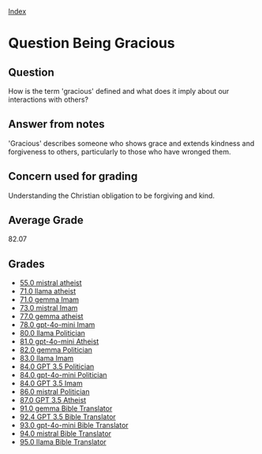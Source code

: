 
[Index](../../index.md)
# Question Being Gracious
## Question
How is the term 'gracious' defined and what does it imply about our interactions with others?

## Answer from notes
'Gracious' describes someone who shows grace and extends kindness and forgiveness to others, particularly to those who have wronged them.

## Concern used for grading
Understanding the Christian obligation to be forgiving and kind.

## Average Grade
82.07

## Grades
 * [55.0 mistral atheist](../answers/mistral_atheist/Being_Gracious.md)
 * [71.0 llama atheist](../answers/llama_atheist/Being_Gracious.md)
 * [71.0 gemma Imam](../answers/gemma_Imam/Being_Gracious.md)
 * [73.0 mistral Imam](../answers/mistral_Imam/Being_Gracious.md)
 * [77.0 gemma atheist](../answers/gemma_atheist/Being_Gracious.md)
 * [78.0 gpt-4o-mini Imam](../answers/gpt-4o-mini_Imam/Being_Gracious.md)
 * [80.0 llama Politician](../answers/llama_Politician/Being_Gracious.md)
 * [81.0 gpt-4o-mini Atheist](../answers/gpt-4o-mini_Atheist/Being_Gracious.md)
 * [82.0 gemma Politician](../answers/gemma_Politician/Being_Gracious.md)
 * [83.0 llama Imam](../answers/llama_Imam/Being_Gracious.md)
 * [84.0 GPT 3.5 Politician](../answers/GPT_3.5_Politician/Being_Gracious.md)
 * [84.0 gpt-4o-mini Politician](../answers/gpt-4o-mini_Politician/Being_Gracious.md)
 * [84.0 GPT 3.5 Imam](../answers/GPT_3.5_Imam/Being_Gracious.md)
 * [86.0 mistral Politician](../answers/mistral_Politician/Being_Gracious.md)
 * [87.0 GPT 3.5 Atheist](../answers/GPT_3.5_Atheist/Being_Gracious.md)
 * [91.0 gemma Bible Translator](../answers/gemma_Bible_Translator/Being_Gracious.md)
 * [92.4 GPT 3.5 Bible Translator](../answers/GPT_3.5_Bible_Translator/Being_Gracious.md)
 * [93.0 gpt-4o-mini Bible Translator](../answers/gpt-4o-mini_Bible_Translator/Being_Gracious.md)
 * [94.0 mistral Bible Translator](../answers/mistral_Bible_Translator/Being_Gracious.md)
 * [95.0 llama Bible Translator](../answers/llama_Bible_Translator/Being_Gracious.md)
